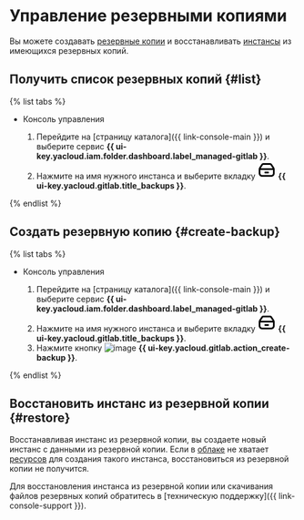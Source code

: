 # Управление резервными копиями

Вы можете создавать [резервные копии](../../concepts/backup.md) и восстанавливать [инстансы](../../concepts/index.md) из имеющихся резервных копий.

## Получить список резервных копий {#list}

{% list tabs %}

- Консоль управления

  1. Перейдите на [страницу каталога]({{ link-console-main }}) и выберите сервис **{{ ui-key.yacloud.iam.folder.dashboard.label_managed-gitlab }}**.
  1. Нажмите на имя нужного инстанса и выберите вкладку ![image](../../../_assets/mdb/backup.svg) **{{ ui-key.yacloud.gitlab.title_backups }}**.

{% endlist %}

## Создать резервную копию {#create-backup}

{% list tabs %}

- Консоль управления

  1. Перейдите на [страницу каталога]({{ link-console-main }}) и выберите сервис **{{ ui-key.yacloud.iam.folder.dashboard.label_managed-gitlab }}**.
  1. Нажмите на имя нужного инстанса и выберите вкладку ![image](../../../_assets/mdb/backup.svg) **{{ ui-key.yacloud.gitlab.title_backups }}**.
  1. Нажмите кнопку ![image](../../../_assets/plus.svg) **{{ ui-key.yacloud.gitlab.action_create-backup }}**.

{% endlist %}

## Восстановить инстанс из резервной копии {#restore}

Восстанавливая инстанс из резервной копии, вы создаете новый инстанс с данными из резервной копии. Если в [облаке](../../../resource-manager/concepts/resources-hierarchy.md#cloud) не хватает [ресурсов](../../concepts/limits.md) для создания такого инстанса, восстановиться из резервной копии не получится.

Для восстановления инстанса из резервной копии или скачивания файлов резервных копий обратитесь в [техническую поддержку]({{ link-console-support }}).